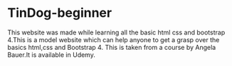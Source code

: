 # TinDog-beginner
This website was made while learning all the basic html css and bootstrap 4.This is a model website which can help anyone to get a grasp over the basics html,css and Bootstrap 4.
This is taken from a course by Angela Bauer.It is available in Udemy.
